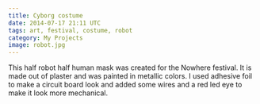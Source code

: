 ```yaml
---
title: Cyborg costume
date: 2014-07-17 21:11 UTC
tags: art, festival, costume, robot
category: My Projects
image: robot.jpg
---
```


This half robot half human mask was created for the Nowhere festival. It is made out of plaster and was painted in metallic colors. I used adhesive foil to make a circuit board look and added some wires and a red led eye to make it look more mechanical.

